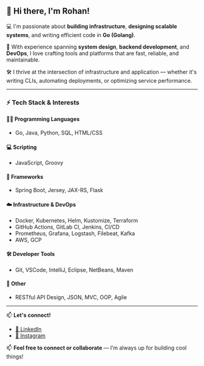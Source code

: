 ## 👋 Hi there, I'm Rohan!

💻 I'm passionate about **building infrastructure**, **designing scalable systems**, and writing efficient code in **Go (Golang)**.

🚀 With experience spanning **system design**, **backend development**, and **DevOps**, I love crafting tools and platforms that are fast, reliable, and maintainable.

🛠️ I thrive at the intersection of infrastructure and application — whether it's writing CLIs, automating deployments, or optimizing service performance.

---

### ⚡ Tech Stack & Interests

#### 👨‍💻 Programming Languages
- Go, Java, Python, SQL, HTML/CSS

#### 💻 Scripting
- JavaScript, Groovy

#### 🌱 Frameworks
- Spring Boot, Jersey, JAX-RS, Flask

#### ☁️ Infrastructure & DevOps
- Docker, Kubernetes, Helm, Kustomize, Terraform  
- GitHub Actions, GitLab CI, Jenkins, CI/CD  
- Prometheus, Grafana, Logstash, Filebeat, Kafka  
- AWS, GCP

#### 🛠️ Developer Tools
- Git, VSCode, IntelliJ, Eclipse, NetBeans, Maven

#### 🔗 Other
- RESTful API Design, JSON, MVC, OOP, Agile

---
📫 **Let's connect!**
- [🔗 LinkedIn](https://www.linkedin.com/in/rohandass/)
- [📸 Instagram](https://www.instagram.com/rohan.d.a.s/)

📫 **Feel free to connect or collaborate** — I’m always up for building cool things!

